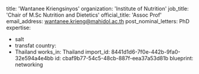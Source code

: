 title: 'Wantanee Kriengsinyos'
organization: 'Institute of Nutrition'
job_title: 'Chair of M.Sc Nutrition and Dietetics'
official_title: 'Assoc Prof'
email_address: wantanee.krieng@mahidol.ac.th
post_nominal_letters: PhD
expertise:
  - salt
  - transfat
country:
  - Thailand
works_in: Thailand
import_id: 8441d1d6-7f0e-442b-9fa0-32e594a4e4bb
id: cbaf9b77-54c5-48cb-887f-eea37a53d81b
blueprint: networking
